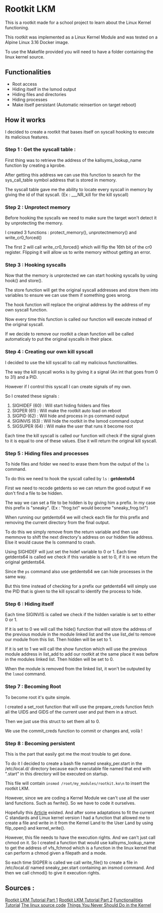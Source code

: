 # Rootkit LKM

This is a rootkit made for a school project to learn about the Linux Kernel functioning.

This rootkit was implemented as a Linux Kernel Module and was tested on a Alpine Linux 3.16 Docker image.

To use the Makefile provided you will need to have a folder containing the linux kernel source.
## Functionalities

- Root access
- Hiding itself in the lsmod output
- Hiding files and directories
- Hiding processes
- Make itself persistant (Automatic reinsertion on target reboot)

## How it works 

I decided to create a rootkit that bases itself on syscall hooking to execute its malicious features.

### Step 1 : Get the syscall table :

First thing was to retrieve the address of the kallsyms_lookup_name function by creating a kprobe. 

After getting this address we can use this function to search for the sys_call_table symbol address that is stored in memory. 

The syscall table gave me the ability to locate every syscall in memory by giving the id of that syscall. (Ex : \__\_NR_kill for the kill syscall)

### Step 2 : Unprotect memory

Before hooking the syscalls we need to make sure the target won't detect it by unprotecting the memory.

I created 3 functions : protect_memory(), unprotectmemory() and write_cr0_forced()

The first 2 will call write_cr0_forced() which will flip the 16th bit of the cr0 register. Flipping it will allow us to write memory without getting an error. 

### Step 3 : Hooking syscalls

Now that the memory is unprotected we can start hooking syscalls by using hook() and store().

The store function will get the original syscall addresses and store them into variables to ensure we can use them if something goes wrong.

The hook function will replace the original address by the address of my own syscall function.

Now every time this function is called our function will execute instead of the original syscall.

If we decide to remove our rootkit a clean function will be called automaticaly to put the original syscalls in their place.

### Step 4 : Creating our own kill syscall

I decided to use the kill syscall to call my malicious functionalities.

The way the kill syscall works is by giving it a signal (An int that goes from 0 to 31) and a PID.

However if I control this syscall I can create signals of my own. 

So I created these signals : 

1. SIGHIDEF (60) : Will start hiding folders and files
2. SIGPER (61) : Will make the rootkit auto load on reboot
3. SIGPID (62) : Will hide and process in ps command output
4. SIGINVIS (63) : Will hide the rootkit in the lsmod command output
5. SIGSUPER (64) : Will make the user that runs it become root

Each time the kill syscall is called our function will check if the signal given to it is equal to one of these values. Else it will return the original kill syscall.

### Step 5 : Hiding files and processes

To hide files and folder we need to erase them from the output of the `ls` command.

To do this we need to hook the syscall called by `ls` : **getdents64**

First we need to recode getdents so we can return the good output if we don't find a file to be hidden.

The way we can set a file to be hidden is by giving him a prefix. In my case this prefix is "sneaky". (Ex : "frog.txt" would become "sneaky_frog.txt")

When running our getdents64 we will check each file for this prefix and removing the current directory from the final output. 

To do this we simply remove from the return variable and then use memmove to shift the next directory's address on our hidden file address. Else it would cause the ls command to crash.

Using SIGHIDEF will just set the hidef variable to 0 or 1. Each time getdents64 is called we check if this variable is set to 0, if it is we return the original getdents64.

Since the `ps` command also use getdents64 we can hide processes in the same way. 

But this time instead of checking for a prefix our getdents64 will simply use the PID that is given to the kill syscall to identify the process to hide.

### Step 6 : Hiding itself

Each time SIGINVIS is called we check if the hidden variable is set to either 0 or 1. 

If it is set to 0 we will call the hide() function that will store the address of the previous module in the module linked list and the use list_del to remove our module from this list. Then hidden will be set to 1. 

If it is set to 1 we will call the show function which will use the previous module address in list_add to add our rootkit at the same place it was before in the modules linked list. Then hidden will be set to 0.

When the module is removed from the linked list, it won't be outputed by the `lsmod` command.

### Step 7 : Becoming Root

To become root it's quite simple. 

I created a set_root function that will use the prepare_creds function fetch all the UIDS and GIDS of the current user and put them in a struct. 

Then we just use this struct to set them all to 0. 

We use the commit_creds function to commit or changes and, voilà !

### Step 8 : Becoming persistent

This is the part that easily got me the most trouble to get done.

To do it I decided to create a bash file named sneaky_per.start in the /etc/local.d/ directory because each executable file named that end with ".start" in this directory will be executed on startup.

This file will contain `insmod /root/my_modules/rootkit.ko\n` to insert the rootkit LKM. 

However, since we are coding a Kernel Module we can't use all the user land functions. Such as fwrite(). So we have to code it ourselves. 

Hopefully this [Article](https://www.linuxjournal.com/article/8110) existed. And after some adaptations to fit the current C standards and Linux kernel version I had a function that allowed me to create a file and write in it from the Kernel Land to the User Land by using filp_open() and kernel_write(). 

However, this file needs to have the execution rights. And we can't just call chmod on it. So I created a function that would use kallsyms_lookup_name to get the address of vfs_fchmod which is a function in the  linux kernel that can perform a chmod given a filepath and a mode.

So each time SIGPER is called we call write_file() to create a file in /etc/local.d/ named sneaky_per.start containing an insmod command. And then we call chmod() to give it execution rights. 

## Sources :

[Rootkit LKM Tutorial Part 1](https://www.youtube.com/watch?v=hsk450he7nI)
[Rootkit LKM Tutorial Part 2](https://www.youtube.com/watch?v=jw9kuN1lhiw)
[Functionalities Tutorial](https://xcellerator.github.io/tags/rootkit/)
[The linux source code](https://elixir.bootlin.com/linux/v6.7.6/source)
[Things You Never Should Do in the Kernel](https://www.linuxjournal.com/article/8110)